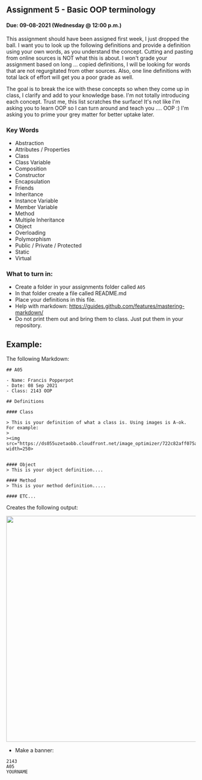 ## Assignment 5 - Basic OOP terminology
#### Due: 09-08-2021 (Wednesday @ 12:00 p.m.)

This assignment should have been assigned first week, I just dropped the ball. I want you to look up the following definitions and provide a definition using your own words, as you understand the concept. Cutting and pasting from online sources is NOT what this is about. I won't grade your assignment based on long ... copied definitions, I will be looking for words that are not regurgitated from other sources. Also, one line definitions with total lack of effort will get you a poor grade as well.

The goal is to break the ice with these concepts so when they come up in class, I clarify and add to your knowledge base. I'm not totally introducing each concept. Trust me, this list scratches the surface! It's not like I'm asking you to learn OOP so I can turn around and teach you .... OOP :) I'm asking you to prime your grey matter for better uptake later.


### Key Words

- Abstraction
- Attributes / Properties
- Class
- Class Variable
- Composition
- Constructor
- Encapsulation
- Friends
- Inheritance
- Instance Variable
- Member Variable
- Method
- Multiple Inheritance
- Object
- Overloading
- Polymorphism
- Public / Private / Protected
- Static
- Virtual

### What to turn in:

- Create a folder in your assignments folder called `A05`
- In that folder create a file called README.md
- Place your definitions in this file.
- Help with markdown: https://guides.github.com/features/mastering-markdown/
- Do not print them out and bring them to class. Just put them in your repository.


## Example:

The following Markdown:

```
## A05

- Name: Francis Popperpot
- Date: 08 Sep 2021
- Class: 2143 OOP

## Definitions

#### Class

> This is your definition of what a class is. Using images is A-ok. For example: 
>
><img src="https://ds055uzetaobb.cloudfront.net/image_optimizer/722c82aff075a14313be7fa7463f7fedad151a0a.png" width=250>


#### Object
> This is your object definition....

#### Method
> This is your method definition.....

#### ETC...
```
Creates the following output: 

<img src="https://cs.msutexas.edu/~griffin/zcloud/zcloud-files/a05_fall_2021.png" width="600">

- Make a banner:

```
2143
A05
YOURNAME
```

